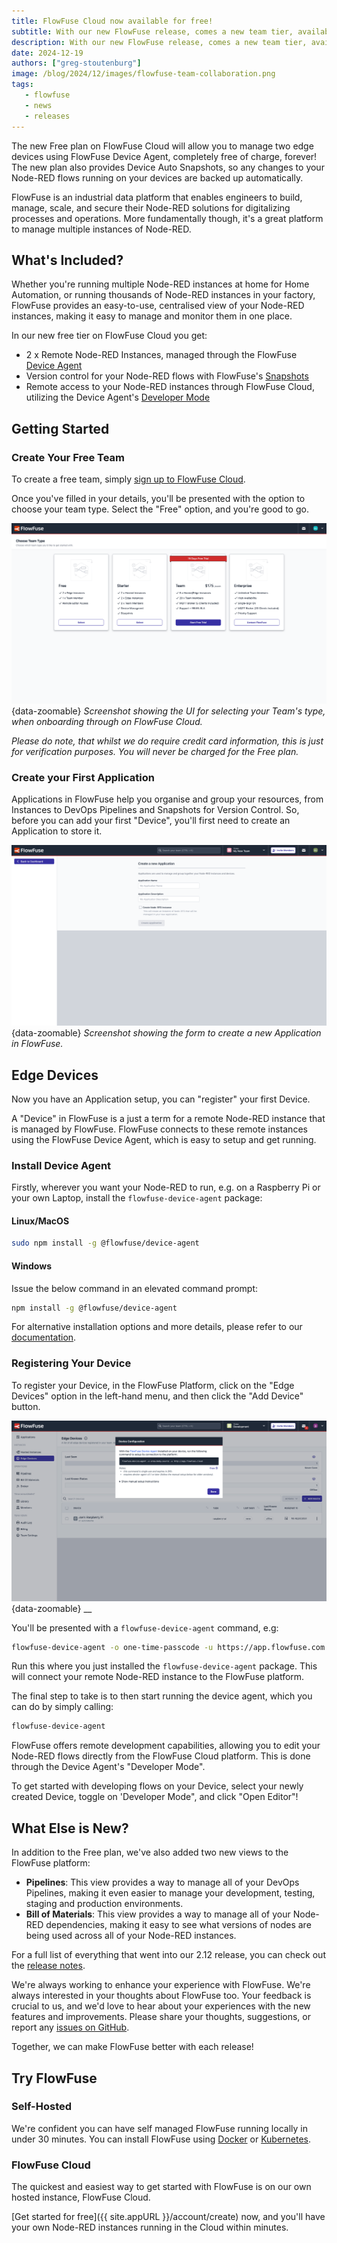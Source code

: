 ```yaml
---
title: FlowFuse Cloud now available for free!
subtitle: With our new FlowFuse release, comes a new team tier, available on FlowFuse Cloud, to provide you an easy way to manage your many Node-RED instances.
description: With our new FlowFuse release, comes a new team tier, available on FlowFuse Cloud, to provide you an easy way to manage your many Node-RED instances.
date: 2024-12-19
authors: ["greg-stoutenburg"]
image: /blog/2024/12/images/flowfuse-team-collaboration.png
tags:
   - flowfuse
   - news
   - releases
---
```


The new Free plan on FlowFuse Cloud will allow you to manage two edge devices using FlowFuse Device Agent, completely free of charge, forever! The new plan also provides Device Auto Snapshots, so any changes to your Node-RED flows running on your devices are backed up automatically.

<!--more-->

FlowFuse is an industrial data platform that enables engineers to build, manage, scale, and secure their Node-RED solutions for digitalizing processes and operations. More fundamentally though, it's a great platform to manage multiple instances of Node-RED.

## What's Included?

Whether you're running multiple Node-RED instances at home for Home Automation, or running thousands of Node-RED instances in your factory, FlowFuse provides an easy-to-use, centralised view of your Node-RED instances, making it easy to manage and monitor them in one place.

In our new free tier on FlowFuse Cloud you get:

- 2 x Remote Node-RED Instances, managed through the FlowFuse [Device Agent](/docs/device-agent/quickstart)
- Version control for your Node-RED flows with FlowFuse's [Snapshots](/docs/user/snapshots/#introduction)
- Remote access to your Node-RED instances through FlowFuse Cloud, utilizing the Device Agent's [Developer Mode](/docs/device-agent/quickstart/#developer-mode)

## Getting Started

### Create Your Free Team

To create a free team, simply [sign up to FlowFuse Cloud](https://app.flowfuse.com/create).

Once you've filled in your details, you'll be presented with the option to choose your team type. Select the "Free" option, and you're good to go.

![](./images/onboarding-team-type.png){data-zoomable}
_Screenshot showing the UI for selecting your Team's type, when onboarding through on FlowFuse Cloud._

<!-- <img width="438" alt="image" src="https://github.com/user-attachments/assets/da6fde55-27bc-42d7-afcc-19235661b558" /> -->

_Please do note, that whilst we do require credit card information, this is just for verification purposes. You will never be charged for the Free plan._

### Create your First Application

Applications in FlowFuse help you organise and group your resources, from Instances to DevOps Pipelines and Snapshots for Version Control. So, before you can add your first "Device", you'll first need to create an Application to store it.

![](./images/onboarding-new-application.png){data-zoomable}
_Screenshot showing the form to create a new Application in FlowFuse._

## Edge Devices

Now you have an Application setup, you can "register" your first Device. 

A "Device" in FlowFuse is a just a term for a remote Node-RED instance that is managed by FlowFuse. FlowFuse connects to these remote instances using the FlowFuse Device Agent, which is easy to setup and get running.

### Install Device Agent

Firstly, wherever you want your Node-RED to run, e.g. on a Raspberry Pi or your own Laptop, install the `flowfuse-device-agent` package:

#### Linux/MacOS

```bash
sudo npm install -g @flowfuse/device-agent
```

#### Windows

Issue the below command in an elevated command prompt:

```bash
npm install -g @flowfuse/device-agent
```

For alternative installation options and more details, please refer to our [documentation](/docs/device-agent/).

### Registering Your Device

To register your Device, in the FlowFuse Platform, click on the "Edge Devices" option in the left-hand menu, and then click the "Add Device" button.

![](./images/onboarding-device-registration.png){data-zoomable}
__

You'll be presented with a `flowfuse-device-agent` command, e.g:

```bash
flowfuse-device-agent -o one-time-passcode -u https://app.flowfuse.com
```

Run this where you just installed the `flowfuse-device-agent` package. This will connect your remote Node-RED instance to the FlowFuse platform.

The final step to take is to then start running the device agent, which you can do by simply calling:

```bash
flowfuse-device-agent
```

FlowFuse offers remote development capabilities, allowing you to edit your Node-RED flows directly from the FlowFuse Cloud platform. This is done through the Device Agent's "Developer Mode". 

To get started with developing flows on your Device, select your newly created Device, toggle on 'Developer Mode", and click "Open Editor"!

## What Else is New?

In addition to the Free plan, we've also added two new views to the FlowFuse platform:

- **Pipelines**: This view provides a way to manage all of your DevOps Pipelines, making it even easier to manage your development, testing, staging and production environments.
- **Bill of Materials**: This view provides a way to manage all of your Node-RED dependencies, making it easy to see what versions of nodes are being used across all of your Node-RED instances.

For a full list of everything that went into our 2.12 release, you can check out the [release notes](https://github.com/FlowFuse/flowfuse/releases/tag/v2.12.0).

We're always working to enhance your experience with FlowFuse. We're always interested in your thoughts about FlowFuse too. Your feedback is crucial to us, and we'd love to hear about your experiences with the new features and improvements. Please share your thoughts, suggestions, or report any [issues on GitHub](https://github.com/FlowFuse/flowfuse/issues/new/choose). 

Together, we can make FlowFuse better with each release!

## Try FlowFuse

### Self-Hosted

We're confident you can have self managed FlowFuse running locally in under 30 minutes. You can install FlowFuse using [Docker](/docs/install/docker/) or [Kubernetes](/docs/install/kubernetes/).

### FlowFuse Cloud

The quickest and easiest way to get started with FlowFuse is on our own hosted instance, FlowFuse Cloud.

[Get started for free]({{ site.appURL }}/account/create) now, and you'll have your own Node-RED instances running in the Cloud within minutes.